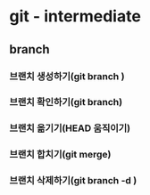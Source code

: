 # git - intermediate

## branch

### 브랜치 생성하기(git branch <name>)

### 브랜치 확인하기(git branch)

### 브랜치 옮기기(HEAD 움직이기)

### 브랜치 합치기(git merge)

### 브랜치 삭제하기(git branch -d <name>)

